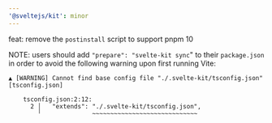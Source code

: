```yaml
---
'@sveltejs/kit': minor
---
```


feat: remove the `postinstall` script to support pnpm 10

NOTE: users should add `"prepare": "svelte-kit sync`" to their `package.json` in order to avoid the following warning upon first running Vite:
```
▲ [WARNING] Cannot find base config file "./.svelte-kit/tsconfig.json" [tsconfig.json]

    tsconfig.json:2:12:
      2 │   "extends": "./.svelte-kit/tsconfig.json",
        ╵              ~~~~~~~~~~~~~~~~~~~~~~~~~~~~~
```
